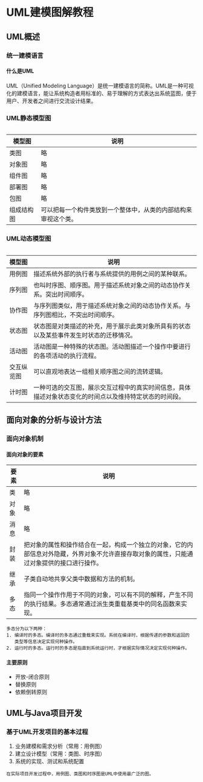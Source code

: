 # UML建模图解教程

## UML概述

### 统一建模语言

#### 什么是UML

UML（Unified Modeling Language）是统一建模语言的简称。UML是一种可视化的建模语言，能让系统构造者用标准的、易于理解的方式表达出系统蓝图，便于用户、开发者之间进行交流设计结果。


### UML静态模型图

###### 
|模型图	|说明					|
|-------|-----------------------|
|类图	|略|
|对象图	|略|
|组件图	|略|
|部署图	|略|
|包图	|略|
|组成结构图|可以把每一个构件类放到一个整体中，从类的内部结构来审视这个类。|


### UML动态模型图

###### 
|模型图	|说明					|
|-------|-----------------------|
|用例图	|描述系统外部的执行者与系统提供的用例之间的某种联系。|
|序列图	|也叫时序图、顺序图。用于描述系统对象之间的动态协作关系。突出时间顺序。|
|协作图	|与序列图类似，用于描述系统对象之间的动态协作关系。与序列图相比，不突出时间顺序。|
|状态图	|状态图是对类描述的补充，用于展示此类对象所具有的状态以及某些事件发生时状态的迁移情况。|
|活动图	|活动图是一种特殊的状态图。活动图描述一个操作中要进行的各项活动的执行流程。|
|交互纵览图|可以直观地表达一组相关顺序图之间的流转逻辑。|
|计时图	|一种可选的交互图，展示交互过程中的真实时间信息，具体描述对象状态变化的时间点以及维持特定状态的时间段。|


## 面向对象的分析与设计方法

### 面向对象机制

#### 面向对象的要素

|要素	|说明					|
|-------|-----------------------|
|类		|略|
|对象	|略|
|消息	|略|
|封装	|把对象的属性和操作结合在一起，构成一个独立的对象，它的内部信息对外隐藏，外界对象不允许直接存取对象的属性，只能通过对象提供的接口进行操作。|
|继承	|子类自动地共享父类中数据和方法的机制。|
|多态	|指同一个操作作用于不同的对象，可以有不同的解释，产生不同的执行结果。多态通常通过派生类重载基类中的同名函数来实现。|

```
多态分为以下两种：
1. 编译时的多态。编译时的多态通过重载来实现。系统在编译时，根据传递的参数和返回的
   类型等信息决定实现何种操作。
2. 运行时的多态。运行时的多态是指直到系统运行时，才根据实际情况决定实现何种操作。
```


#### 主要原则

- 开放-闭合原则
- 替换原则
- 依赖倒转原则


## UML与Java项目开发

### 基于UML开发项目的基本过程

1. 业务建模和需求分析（常用：用例图）
2. 建立设计模型（常用：类图、时序图）
3. 系统的实现、测试和系统配置

```
在实际项目开发过程中，用例图、类图和时序图是UML中使用最广泛的图。
```














